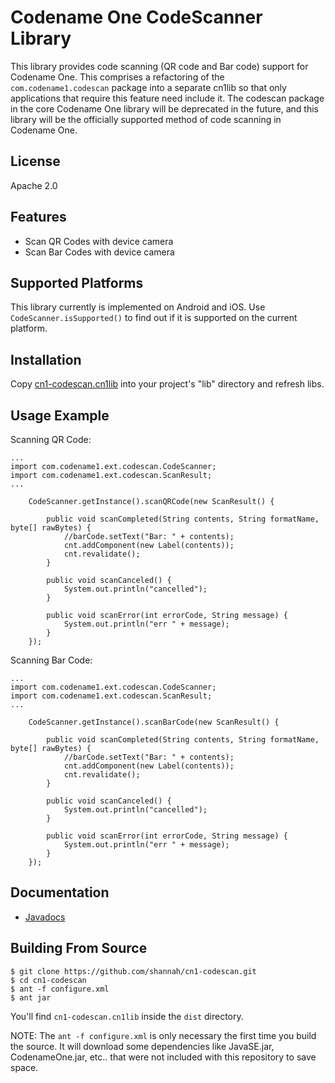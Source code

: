 # Codename One CodeScanner Library

This library provides code scanning (QR code and Bar code) support for Codename One.  This comprises a refactoring of the `com.codename1.codescan` package into a separate cn1lib so that only applications that require this feature need include it.  The codescan package in the core Codename One library will be deprecated in the future, and this library will be the officially supported method of code scanning in Codename One.


## License

Apache 2.0

## Features

* Scan QR Codes with device camera
* Scan Bar Codes with device camera

## Supported Platforms

This library currently is implemented on Android and iOS.  Use `CodeScanner.isSupported()` to find out if it is supported on the current platform.

## Installation

Copy [cn1-codescan.cn1lib](https://github.com/shannah/cn1-codescan/raw/master/cn1-codescan.cn1lib) into your project's "lib" directory and refresh libs.

## Usage Example

Scanning QR Code:

~~~~
...
import com.codename1.ext.codescan.CodeScanner;
import com.codename1.ext.codescan.ScanResult;
...

    CodeScanner.getInstance().scanQRCode(new ScanResult() {

        public void scanCompleted(String contents, String formatName, byte[] rawBytes) {
            //barCode.setText("Bar: " + contents);
            cnt.addComponent(new Label(contents));
            cnt.revalidate();
        }

        public void scanCanceled() {
            System.out.println("cancelled");
        }

        public void scanError(int errorCode, String message) {
            System.out.println("err " + message);
        }
    });
~~~~

Scanning Bar Code:

~~~~
...
import com.codename1.ext.codescan.CodeScanner;
import com.codename1.ext.codescan.ScanResult;
...

    CodeScanner.getInstance().scanBarCode(new ScanResult() {

        public void scanCompleted(String contents, String formatName, byte[] rawBytes) {
            //barCode.setText("Bar: " + contents);
            cnt.addComponent(new Label(contents));
            cnt.revalidate();
        }

        public void scanCanceled() {
            System.out.println("cancelled");
        }

        public void scanError(int errorCode, String message) {
            System.out.println("err " + message);
        }
    });   
~~~~

## Documentation

* [Javadocs](http://shannah.github.io/cn1-codescan/javadoc/index.html)

## Building From Source

~~~~
$ git clone https://github.com/shannah/cn1-codescan.git
$ cd cn1-codescan
$ ant -f configure.xml
$ ant jar
~~~~

You'll find `cn1-codescan.cn1lib` inside the `dist` directory.

NOTE:  The `ant -f configure.xml` is only necessary the first time you build the source.  It will download some dependencies
like JavaSE.jar, CodenameOne.jar, etc.. that were not included with this repository to save space.